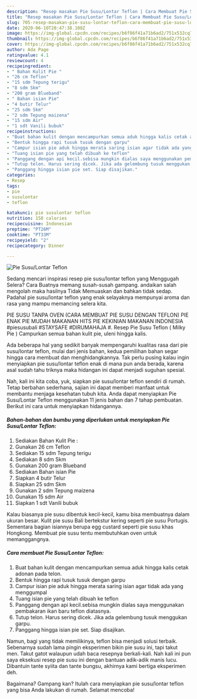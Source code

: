 ```yaml
---
description: "Resep masakan Pie Susu/Lontar Teflon | Cara Membuat Pie Susu/Lontar Teflon Yang Menggugah Selera"
title: "Resep masakan Pie Susu/Lontar Teflon | Cara Membuat Pie Susu/Lontar Teflon Yang Menggugah Selera"
slug: 705-resep-masakan-pie-susu-lontar-teflon-cara-membuat-pie-susu-lontar-teflon-yang-menggugah-selera
date: 2020-06-10T20:47:38.108Z
image: https://img-global.cpcdn.com/recipes/b6f86f41a71b6ad2/751x532cq70/pie-susulontar-teflon-foto-resep-utama.jpg
thumbnail: https://img-global.cpcdn.com/recipes/b6f86f41a71b6ad2/751x532cq70/pie-susulontar-teflon-foto-resep-utama.jpg
cover: https://img-global.cpcdn.com/recipes/b6f86f41a71b6ad2/751x532cq70/pie-susulontar-teflon-foto-resep-utama.jpg
author: Ada Page
ratingvalue: 4.1
reviewcount: 4
recipeingredient:
- " Bahan Kulit Pie "
- "26 cm Teflon"
- "15 sdm Tepung terigu"
- "8 sdm Skm"
- "200 gram Blueband"
- " Bahan isian Pie"
- "4 butir Telur"
- "25 sdm Skm"
- "2 sdm Tepung maizena"
- "15 sdm Air"
- "1 sdt Vanili bubuk"
recipeinstructions:
- "Buat bahan kulit dengan mencampurkan semua aduk hingga kalis cetak adonan pada telon."
- "Bentuk hingga rapi tusuk tusuk dengan garpu"
- "Campur isian pie aduk hingga merata saring isian agar tidak ada yang menggumpal"
- "Tuang isian pie yang telah dibuah ke teflon"
- "Panggang dengan api kecil.sebisa mungkin dialas saya menggunakan pembakaran ikan baru teflon diatasnya."
- "Tutup telon. Harus sering dicek. Jika ada gelembung tusuk menggukan garpu."
- "Panggang hingga isian pie set. Siap disajikan."
categories:
- Resep
tags:
- pie
- susulontar
- teflon

katakunci: pie susulontar teflon 
nutrition: 158 calories
recipecuisine: Indonesian
preptime: "PT26M"
cooktime: "PT33M"
recipeyield: "2"
recipecategory: Dinner

---
```



![Pie Susu/Lontar Teflon](https://img-global.cpcdn.com/recipes/b6f86f41a71b6ad2/751x532cq70/pie-susulontar-teflon-foto-resep-utama.jpg)

Sedang mencari inspirasi resep pie susu/lontar teflon yang Menggugah Selera? Cara Buatnya memang susah-susah gampang. andaikan salah mengolah maka hasilnya Tidak Memuaskan dan bahkan tidak sedap. Padahal pie susu/lontar teflon yang enak selayaknya mempunyai aroma dan rasa yang mampu memancing selera kita.

PIE SUSU TANPA OVEN (CARA MEMBUAT PIE SUSU DENGAN TEFLON) PIE ENAK PIE MUDAH MAKANAN HITS PIE KEKINIAN MAKANAN INDONESIA #piesusubali #STAYSAFE #DIRUMAHAJA #. Resep Pie Susu Teflon ( Milky Pie ) Campurkan semua bahan kulit pie, uleni hingga kalis.

Ada beberapa hal yang sedikit banyak mempengaruhi kualitas rasa dari pie susu/lontar teflon, mulai dari jenis bahan, kedua pemilihan bahan segar hingga cara membuat dan menghidangkannya. Tak perlu pusing kalau ingin menyiapkan pie susu/lontar teflon enak di mana pun anda berada, karena asal sudah tahu triknya maka hidangan ini dapat menjadi suguhan spesial.


Nah, kali ini kita coba, yuk, siapkan pie susu/lontar teflon sendiri di rumah. Tetap berbahan sederhana, sajian ini dapat memberi manfaat untuk membantu menjaga kesehatan tubuh kita. Anda dapat menyiapkan Pie Susu/Lontar Teflon menggunakan 11 jenis bahan dan 7 tahap pembuatan. Berikut ini cara untuk menyiapkan hidangannya.

<!--inarticleads1-->

##### Bahan-bahan dan bumbu yang diperlukan untuk menyiapkan Pie Susu/Lontar Teflon:

1. Sediakan  Bahan Kulit Pie :
1. Gunakan 26 cm Teflon
1. Sediakan 15 sdm Tepung terigu
1. Sediakan 8 sdm Skm
1. Gunakan 200 gram Blueband
1. Sediakan  Bahan isian Pie
1. Siapkan 4 butir Telur
1. Siapkan 25 sdm Skm
1. Gunakan 2 sdm Tepung maizena
1. Gunakan 15 sdm Air
1. Siapkan 1 sdt Vanili bubuk


Kalau biasanya pie susu dibentuk kecil-kecil, kamu bisa membuatnya dalam ukuran besar. Kulit pie susu Bali bertekstur kering seperti pie susu Portugis. Sementara bagian isiannya berupa egg custard seperti pie susu khas Hongkong. Membuat pie susu tentu membutuhkan oven untuk memanggangnya. 

<!--inarticleads2-->

##### Cara membuat Pie Susu/Lontar Teflon:

1. Buat bahan kulit dengan mencampurkan semua aduk hingga kalis cetak adonan pada telon.
1. Bentuk hingga rapi tusuk tusuk dengan garpu
1. Campur isian pie aduk hingga merata saring isian agar tidak ada yang menggumpal
1. Tuang isian pie yang telah dibuah ke teflon
1. Panggang dengan api kecil.sebisa mungkin dialas saya menggunakan pembakaran ikan baru teflon diatasnya.
1. Tutup telon. Harus sering dicek. Jika ada gelembung tusuk menggukan garpu.
1. Panggang hingga isian pie set. Siap disajikan.


Namun, bagi yang tidak memilikinya, teflon bisa menjadi solusi terbaik. Sebenarnya sudah lama pingin eksperimen bikin pie susu ini, tapi takut men. Takut gatot walaupun udah baca resepnya berkali-kali. Nah kali ini pun saya eksekusi resep pie susu ini dengan bantuan adik-adik manis lucu. Dibantuin tante syiita dan tante bungsu, akhirnya kami bertiga eksperimen deh. 

Bagaimana? Gampang kan? Itulah cara menyiapkan pie susu/lontar teflon yang bisa Anda lakukan di rumah. Selamat mencoba!

